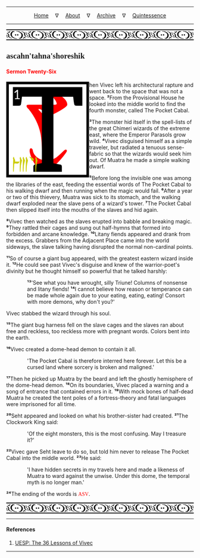 
---

<!--- Local CSS Font Loading -->

<style>
@font-face {
    font-family: HayghinDaedric;
    src: url('../../../../../assets/fonts/ttf/HayghinDaedric.ttf') format('truetype');
    font-weight: medium;
    font-style: normal;
}
</style>

<!--- Jekyll Page Links -->

<center>
<a href="../../../../../index.html">Home</a>
&emsp;&nabla;&emsp;
<a href="../../../../archive/about.html">About</a>
&emsp;&nabla;&emsp;
<a href="../../../../archive/index.html">Archive</a>
&emsp;&nabla;&emsp;
<a href="../../../index.html">Quintessence</a>
</center>

<!--- Markdown Body Below: -->

---

<img align="center" alt="Bordering" src="../../../../../assets/images/symbols/velothi_pattern_long_by_lukkar.svg">

## <span style="font-family:HayghinDaedric">ascahn'tahna'shoreshik</span>

#### <span style="color:red">Sermon Twenty-Six</span>

<img align="left" alt="T" src="../../../project/resources/initials/svg/vivec/initial_26.svg">hen Vivec left his architectural rapture and went back to the space that was not a space.
<b>&sup2;</b>From the Provisional House he looked into the middle world to find the fourth monster, called The Pocket Cabal.

<b>&sup3;</b>The monster hid itself in the spell-lists of the great Chimeri wizards of the extreme east, where the Emperor Parasols grow wild.
<b>&#8308;</b>Vivec disguised himself as a simple traveler, but radiated a tenuous sense-fabric so that the wizards would seek him out. Of Muatra he made a simple walking dwarf.

<b>&#8309;</b>Before long the invisible one was among the libraries of the east, feeding the essential words of The Pocket Cabal to his walking dwarf and then running when the magic would fail.
<b>&#8310;</b>After a year or two of this thievery, Muatra was sick to its stomach, and the walking dwarf exploded near the slave pens of a wizard's tower.
<b>&#8311;</b>The Pocket Cabal then slipped itself into the mouths of the slaves and hid again.

<b>&#8312;</b>Vivec then watched as the slaves erupted into babble and breaking magic.
<b>&#8313;</b>They rattled their cages and sung out half-hymns that formed into forbidden and arcane knowledge.
<b>&sup1;&#8304;</b>Litany fiends appeared and drank from the excess. Grabbers from the Adjacent Place came into the world sideways, the slave talking having disrupted the normal non-cardinal points.

<b>&sup1;&sup1;</b>So of course a giant bug appeared, with the greatest eastern wizard inside it.
<b>&sup1;&sup2;</b>He could see past Vivec's disguise and knew of the warrior-poet's divinity but he thought himself so powerful that he talked harshly:

<span style="display:inline-block;padding-left:4em"><b>&sup1;&sup3;</b>'See what you have wrought, silly Triune! Columns of nonsense and litany fiends!
<b>&sup1;&#8308;</b>I cannot believe how reason or temperance can be made whole again due to your eating, eating, eating! Consort with more demons, why don't you?'</span>

Vivec stabbed the wizard through his soul.

<b>&sup1;&#8309;</b>The giant bug harness fell on the slave cages and the slaves ran about free and reckless, too reckless more with pregnant words. Colors bent into the earth.

<b>&sup1;&#8310;</b>Vivec created a dome-head demon to contain it all.

<span style="display:inline-block;padding-left:4em">'The Pocket Cabal is therefore interred here forever. Let this be a cursed land where sorcery is broken and maligned.'</span>

<b>&sup1;&#8311;</b>Then he picked up Muatra by the beard and left the ghostly hemisphere of the dome-head demon.
<b>&sup1;&#8312;</b>On its boundaries, Vivec placed a warning and a song of entrance that contained errors in it.
<b>&sup1;&#8313;</b>With mock bones of half-dead Muatra he created the tent poles of a fortress-theory and fatal languages were imprisoned for all time.

<b>&sup2;&#8304;</b>Seht appeared and looked on what his brother-sister had created.
<b>&sup2;&sup1;</b>The Clockwork King said:

<span style="display:inline-block;padding-left:4em">'Of the eight monsters, this is the most confusing. May I treasure it?'</span>

<b>&sup2;&sup2;</b>Vivec gave Seht leave to do so, but told him never to release The Pocket Cabal into the middle world.
<b>&sup2;&sup3;</b>He said:

<span style="display:inline-block;padding-left:4em">'I have hidden secrets in my travels here and made a likeness of Muatra to ward against the unwise. Under this dome, the temporal myth is no longer man.'</span>

<b>&sup2;&#8308;</b>The ending of the words is
<span style="font-family:HayghinDaedric;color:red">ASV</span>.

<img align="center" alt="Bordering" src="../../../../../assets/images/symbols/velothi_pattern_long_by_lukkar.svg">

---

#### References

1. [UESP: The 36 Lessons of Vivec][1]

[1]: https://en.uesp.net/wiki/Morrowind:36_Lessons_of_Vivec,_Sermon_26

---
